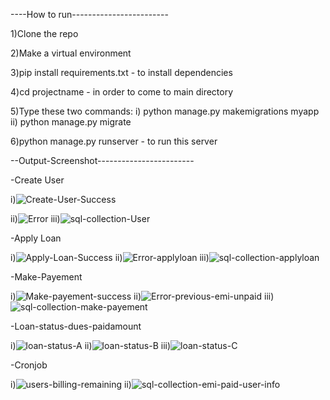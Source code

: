----How to run------------------------

1)Clone the repo

2)Make a virtual environment

3)pip install requirements.txt -  to install dependencies

4)cd projectname - in order to come to main directory

5)Type these two commands: i) python manage.py makemigrations myapp    ii) python manage.py migrate

6)python manage.py runserver - to run this server  

--Output-Screenshot------------------------

-Create User

i)![Create-User-Success](https://github.com/sarthak37/Brightmoney-task/assets/52873771/ac5fa7ea-31ff-42db-9f6d-9dcea80d4f7d)

ii)![Error](https://github.com/sarthak37/Brightmoney-task/assets/52873771/c78be3a0-53f5-4a4b-84bc-3c11cd7506e7)
iii)![sql-collection-User](https://github.com/sarthak37/Brightmoney-task/assets/52873771/f111d91b-9a1d-481b-a69a-f3d5062a1bff)

-Apply Loan

i)![Apply-Loan-Success](https://github.com/sarthak37/Brightmoney-task/assets/52873771/abe00b92-34cb-4480-9fa3-7f8bc70c3918)
ii)![Error-applyloan](https://github.com/sarthak37/Brightmoney-task/assets/52873771/2cdb8b33-d1fe-4f3e-92a1-79a5f76de6d5)
iii)![sql-collection-applyloan](https://github.com/sarthak37/Brightmoney-task/assets/52873771/58819cac-c419-4e63-8f73-08b4260b0905)

-Make-Payement

i)![Make-payement-success](https://github.com/sarthak37/Brightmoney-task/assets/52873771/d96c2322-df0f-4852-89ba-5a59cbda51a2)
ii)![Error-previous-emi-unpaid](https://github.com/sarthak37/Brightmoney-task/assets/52873771/7eab0054-7f79-4482-a3b1-b553f31c4f1f)
iii)![sql-collection-make-payement](https://github.com/sarthak37/Brightmoney-task/assets/52873771/4e35a451-24bf-4645-98e7-27050d450278)

-Loan-status-dues-paidamount

i)![loan-status-A](https://github.com/sarthak37/Brightmoney-task/assets/52873771/c42a2236-f193-40d0-9df8-9118a0636f27)
ii)![loan-status-B](https://github.com/sarthak37/Brightmoney-task/assets/52873771/12297eb8-2c83-4a76-b9a8-b267e9205690)
iii)![loan-status-C](https://github.com/sarthak37/Brightmoney-task/assets/52873771/fa49119e-1ee5-4b0f-b11a-3f89e436d6f0)

-Cronjob


i)![users-billing-remaining](https://github.com/sarthak37/Brightmoney-task/assets/52873771/8d39eb2e-dba6-44c0-9d30-5b068cd96f39)
ii)![sql-collection-emi-paid-user-info](https://github.com/sarthak37/Brightmoney-task/assets/52873771/d5a43990-fb0b-4af6-8f95-da1be31ab257)







